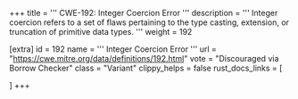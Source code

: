 +++
title = '''
CWE-192: Integer Coercion Error
'''
description	= '''
Integer coercion refers to a set of flaws pertaining to the type casting, extension, or truncation of primitive data types.
'''
weight = 192

[extra]
id = 192
name = '''
Integer Coercion Error
'''
url = "https://cwe.mitre.org/data/definitions/192.html"
vote = "Discouraged via Borrow Checker"
class = "Variant"
clippy_helps = false
rust_docs_links = [
	
]
+++

